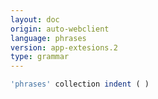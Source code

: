 ```yaml
---
layout: doc
origin: auto-webclient
language: phrases
version: app-extesions.2
type: grammar
---
```



```js
'phrases' collection indent ( )
```
```
